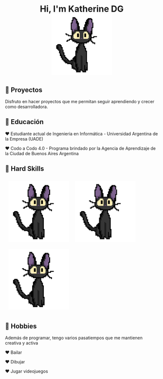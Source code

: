 <h1 align="center" > Hi, I'm Katherine DG <br> <img height="200" width="200" src="https://github.com/KatherineDG/KatherineDG/blob/main/kikigifKatherneDG.gif"> </h1>
<!--<img src="https://github.com/KatherineDG/KatherineDG/assets/103223178/9705619a-1919-4495-b895-ed9e2524167e">-->

<h2>🎀 Proyectos</h2>
Disfruto en hacer proyectos que me permitan seguir aprendiendo y crecer como desarrolladora.


<h2>🌷 Educación</h2>
<p>♥ Estudiante actual de Ingenieria en Informática - Universidad Argentina de la Empresa (UADE)</p>
<p>♥ Codo a Codo 4.0 - Programa brindado por la Agencia de Aprendizaje de la Ciudad de Buenos Aires Argentina</p>

<h2>🍄 Hard Skills</h2>
<div style="display: flex; flex-wrap: wrap;">
  <div style="margin: 10px;">
    <img src="https://github.com/KatherineDG/KatherineDG/blob/main/kikigifKatherneDG.gif" alt="Imagen 1" width="200"/>
  </div>
  <div style="margin: 10px;">
    <img src="https://github.com/KatherineDG/KatherineDG/blob/main/kikigifKatherneDG.gif" alt="Imagen 2" width="200"/>
  </div>
  <div style="margin: 10px;">
    <img src="https://github.com/KatherineDG/KatherineDG/blob/main/kikigifKatherneDG.gif" alt="Imagen 3" width="200"/>
  </div>
  <!-- Agrega más imágenes según sea necesario -->
</div>

<h2>🍨 Hobbies</h2>
<p>Además de programar, tengo varios pasatiempos que me mantienen creativa y activa</p>
<p>♥ Bailar</p>
<p>♥ Dibujar</p>
<p>♥ Jugar videojuegos</p>

<!--
**KatherineDG/KatherineDG** is a ✨ _special_ ✨ repository because its `README.md` (this file) appears on your GitHub profile.

Here are some ideas to get you started:

- 🔭 I’m currently working on ...
- 🌱 I’m currently learning ...
- 👯 I’m looking to collaborate on ...
- 🤔 I’m looking for help with ...
- 💬 Ask me about ...
- 📫 How to reach me: ...
- 😄 Pronouns: ...
- ⚡ Fun fact: ...
-->
